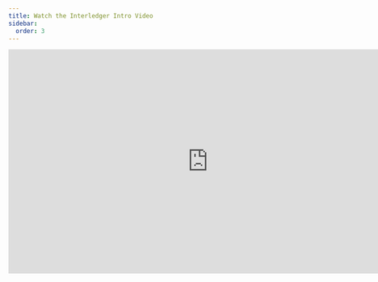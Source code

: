 ```yaml
---
title: Watch the Interledger Intro Video
sidebar:
  order: 3
---
```


<iframe width="790" height="444" src="https://www.youtube.com/embed/xGVuBV6kO94" title="What is Interledger?" frameborder="0" allow="accelerometer; autoplay; clipboard-write; encrypted-media; gyroscope; picture-in-picture; web-share" allowfullscreen></iframe>
